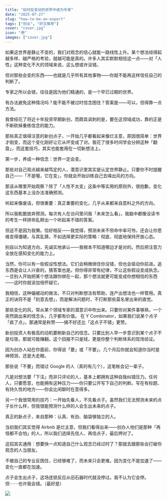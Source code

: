 ```yaml
---
title: "如何在变动的世界中成为专家"
date: "2025-07-27"
slug: "how-to-be-an-expert"
tags: ["创业", "好文推荐"]
cover: "cover.jpg"
icon: "😎"
images: ["cover.jpg"]
---
```

如果这世界是静止不变的，我们对观念的信心就能一路线性上升。某个想法经得起越多样、越严格的考验，就越可能是真的。许多人其实默默相信这一点——对「人性」这种变化不大的领域来说，这么想或许没错。



但对那些会变的东西——也就是几乎所有其他事物——你就不能再这样信任自己的判断了。



专家之所以会错，往往是因为他们精通的，是一个早已过期的世界。



有办法避免这种情况吗？能不能不被过时信念困住？答案是——可以，但得靠一点方法。



我曾经花了将近十年投资早期新创，而颇具讽刺的是，要在这领域成功，靠的正是不断砍掉重练信念的能力。



那些真正值得注意的新创点子，一开始几乎都看起来像烂主意，原因很简单：世界才刚变，而这个变化刚好让它从坏变成了对。我花了很多时间学会分辨这种「翻盘」，而这套技巧，其实也能套用在一切新想法上。



第一步，养成一种信念：世界一定会变。



那些对自己观点越来越笃定的人，潜意识里其实是认定世界静止。只要你不时提醒自己——「不是喔，它在变」，你就会开始训练自己去嗅出风的方向。



那该从哪里开始观察？除了「人性不太变」这条中等实用的原则外，很抱歉，变化这东西基本上没办法准确预测。



听起来像废话，但很重要：真正重要的变化，几乎从来都来自意料之外的方向。



所以我乾脆放弃预测。每次有人在访问里问我「未来怎么看」，我脑中都像没读书的考生一样拼命乱掰出一个听起来不错的答案。



但这不是因为我懒。恰好相反——我觉得，预测未来不但命中率可怜，还会让你思维变得僵硬。与其乱猜，不如选择更实际的策略：彻底、彻底地保持开放心态。



别自以为知道方向，先诚实地承认——我根本不知道哪边才是对的。然后把注意力全放在感知变化的能力上。



当然，你可以有一些假设性想法。它们会稍微绑住你没错，但也会驱动你前进。追东西是会让人兴奋的，猜答案也是。但你得非常有纪律，不让这些假设变成执念。
一旦别人开始把某个想法跟你绑在一起，那个想法就更可能变成你想相信的东西——这时你就该加倍怀疑它。



我相信，这种偏被动的做法，不只对判断想法有帮助，连产出想法也一样管用。真正的诀窍不是「刻意去想」，而是解决问题时，不打断那些莫名冒出来的直觉。



那些变化的风，常从某个领域专家的潜意识中吹出来。只要你对某件事够熟，一个突然跳出来的怪念头，几乎都有价值。
在 Y Combinator，如果我们说某个点子「疯了点」，那通常是称赞——搞不好还比「这点子不错」更赞。



新创投资人有极高的动机要刷新自己的信念。只要比别人早一步意识到某个点子不是垃圾，那就可能赚翻。这个回报不只是钱，更是你整个判断体系的现场验证。



因为创办人站在你面前，你得说「要」或「不要」，几个月后你就会知道你当时是神预测，还是大走眼。



那些说「不要」而错过 Google 的人（真的有几个），这笔帐会记一辈子。



凡是对想法要「下注」而非只评论的人，基本上都拥有这种自我纠错压力。任何人，只要愿意，也能拥有这种压力——你只要公开写下自己的判断。写在有标题、有持久性的地方——你会比闲聊时在意得多。



另一个我很常用的技巧：一开始先看人，不先看点子。虽然我们无法预测未来的点子长什么样，但我很能预测什么样的人会生出未来的点子。



真正的新点子，来自那种：认真、有劲、脑袋够独立的人。



当初我们其实觉得 Airbnb 是烂主意，但我们看得出来——创办人他们是那种「再怪都不会怕」的人，所以我们选择先信人、再信点子，最后押对了。



这招其实通用：想要快一点知道自己什么观念已经过时了？那就去跟那些会打破你观念的人当朋友。



不被自己的专业反困住，已经够难了，而未来只会更难。因为变化不是加速了——变化一直都在加速。



点子会生出点子，这场连锁反应从旧石器时代就没停过。我不认为它会停。
但⋯⋯也许我会错。（最好是）




![](https://prod-files-secure.s3.us-west-2.amazonaws.com/112d0858-5090-4d34-a606-b75eb8d65fd2/46476355-9cf3-4e99-9b7a-3531bc426380/1000202064.png?X-Amz-Algorithm=AWS4-HMAC-SHA256&X-Amz-Content-Sha256=UNSIGNED-PAYLOAD&X-Amz-Credential=ASIAZI2LB466WAI3NYXB%2F20250810%2Fus-west-2%2Fs3%2Faws4_request&X-Amz-Date=20250810T181758Z&X-Amz-Expires=3600&X-Amz-Security-Token=IQoJb3JpZ2luX2VjEKH%2F%2F%2F%2F%2F%2F%2F%2F%2F%2FwEaCXVzLXdlc3QtMiJHMEUCIFhqZNi4GaluN2ZXRINPQS%2FKtzHPt4iJZ5eX%2BQjfY5LoAiEAgR0paKWnwS0e6ctAdTdvniwO0wqimc4ujsqyX5OmtVAqiAQI2v%2F%2F%2F%2F%2F%2F%2F%2F%2F%2FARAAGgw2Mzc0MjMxODM4MDUiDPLmdp%2BUqTGwPLkzCSrcA99uoB2crWiIGqi%2B7%2BuAZE9p2cfNnOrENYT6HVwjIQ%2ByxyrStjvK5sGVKbp0JJrhMANDVPJ2Xy49JRa0XOBamKT%2FN05lkOTMP3pANrbkxI7mvtfxMgGGCpMncfreqRrH1OM6pv5VHoSYzQUkVTuZ1VliT48JqbD6%2BN4IeTdjjqwWjvAlEquxj3PkXgF9ymnl5NbwPeW%2BNNQbZZdsCyUqzgUhia%2B8vbD443SomhRmLmITr5lVLDjPiMVhBfFmC6NoPOy%2FWgH7XGiQ6jDAr7%2FIkMhMs%2BkHhbkqOLxdMXuYieWYh2LYrZT2hL6OYNKP1eKvfnX01UCnfw17x5cYZLCXGCvotSgq882yGU4dU77zAckF03ILqm1cJ2rJZCuOBGfrMyy31GqFtDW%2F%2BFGTAYhMEGMie9re3NjZRvRUMlrchHcETG5os4JBDBAjyg7brcIWjvoHsIZiea%2FjH6zrPGr11YqrQcYT0aHWqhYlUz7QrQCjYfY74mySH0p0aZzD6N%2Fee%2BlPOxuAVXBYdRE4UaeuLdvlfeq60mw2tPHcG6v7proSgl4BOH%2FlIVcHKrAXn60zssi42BHDXqD4l%2BJ2fFT4cDGqZzJzzMYy4F3V4Qr%2F3zPIyOuXCdPzY8l2fP3yML2f48QGOqUB3YEbhXtgkTYMdctL717p9QI55fhOZbuVnG94vmSNCa04C5Ozw7rojySyutSjSzrMs9p2ABX9hNq10Ih%2FgvxfkXJLAxCOFhCPx7mr5UmLEIWP2MFtpY3VI9ccUWkrS98ITfuroOb3PURgTVGZ5fVGRQ3HONXhk4nGRlGxnFv1LdCFb47AaiMKUPoabnkhioJqPn%2FXHNMDq7x5hiUDcl4q6dPW4LNa&X-Amz-Signature=a0be23ce340375ca5d319463953fdb7446f82a7b782e2a676dbca30e95edfc53&X-Amz-SignedHeaders=host&x-amz-checksum-mode=ENABLED&x-id=GetObject)

